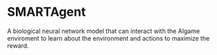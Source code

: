 # SMARTAgent
A biological neural network model that can interact with the AIgame enviroment to learn about the environment and actions to maximize the reward. 
